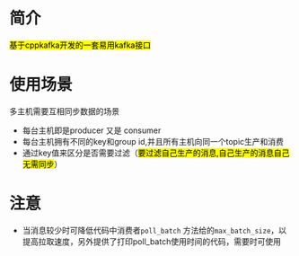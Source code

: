 # 简介

<mark>基于cppkafka开发的一套易用kafka接口</mark>



# 使用场景

多主机需要互相同步数据的场景

- 每台主机即是producer 又是 consumer
- 每台主机拥有不同的key和group id,并且所有主机向同一个topic生产和消费
- 通过key值来区分是否需要过滤（<mark>要过滤自己生产的消息,自己生产的消息自己无需同步</mark>）



# 注意

- 当消息较少时可降低代码中消费者`poll_batch` 方法给的`max_batch_size`，以提高拉取速度，另外提供了打印poll_batch使用时间的代码，需要时可使用

